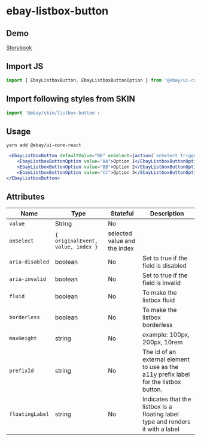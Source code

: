 # ebay-listbox-button

## Demo
[Storybook](https://opensource.ebay.com/ebayui-core-react/main/?path=/story/ebay-listbox-button--default)

## Import JS
```jsx harmony
import { EbayListboxButton, EbayListboxButtonOption } from '@ebay/ui-core-react/ebay-listbox-button';
```
## Import following styles from SKIN
```jsx harmony
import '@ebay/skin/listbox-button';
```
## Usage
```
yarn add @ebay/ui-core-react
```
```jsx harmony
 <EbayListboxButton defaultValue="BB" onSelect={action(`onSelect triggered`)} fluid borderless>
    <EbayListboxButtonOption value="AA">Option 1</EbayListboxButtonOption>
    <EbayListboxButtonOption value="BB">Option 2</EbayListboxButtonOption>
    <EbayListboxButtonOption value="CC">Option 3</EbayListboxButtonOption>
</EbayListboxButton>
```

## Attributes

Name | Type | Stateful | Description
--- | --- | --- | ---
`value` | String | No |
`onSelect` | `{ originalEvent, value, index }` | selected value and the index
`aria-disabled` | boolean | No | Set to true if the field is disabled
`aria-invalid` | boolean | No | Set to true if the field is invalid
`fluid` | boolean | No | To make the listbox fluid
`borderless` | boolean | No | To make the listbox borderless
`maxHeight` | string | No | example: 100px, 200px, 10rem
`prefixId` | string | No | The id of an external element to use as the a11y prefix label for the listbox button.
`floatingLabel` | string | No | Indicates that the listbox is a floating label type and renders it with a label
